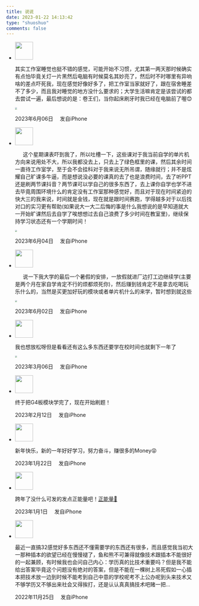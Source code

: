 ```yaml
---
title: 说说
date: 2023-01-22 14:13:42
type: "shuoshuo"
comments: false
---
```


<link rel="stylesheet" href="https://image-1309791158.cos.ap-guangzhou.myqcloud.com/butterfly/css/shuoshuo.css"
    media="all" onload="this.media='all'">
<link href="https://cdn.bootcdn.net/ajax/libs/font-awesome/4.7.0/css/font-awesome.min.css" rel="stylesheet" media="all" onload="this.media='all'">    

<div id="primary" class="content-area">
    <main id="main" class="site-main" role="main">
        <div id="shuoshuo_content">
            <ul class="cbp_tmtimeline">   
                <li> 
                    <span class="shuoshuo_author_img">
                    <img src="https://image-1309791158.cos.ap-guangzhou.myqcloud.com/butterfly/blog_other/93801118587.webp"
                            class="avatar avatar-48 zhuan" width="48" height="48">
                    </span>
                    <div class="cbp_tmlabel">
                        <p></p>
                        <p>其实工作室睡觉也挺不错的感觉，可能开始不习惯，尤其第一两天那时候确实有点怕毕竟关灯一片黑然后电脑有时候莫名其妙亮了，然后时不时哪里有异响啥的差点吓死我，现在感觉好像好多了，把工作室当家就好了，跟在宿舍睡差不了多少，而且我对睡觉的地方没什么要求的；大学生活嘛肯定是该尝试的都去尝试一遍，最后想说的是：卷王们，当你起床刷牙时我已经在电脑前了喔&#128522;</p>
                        <img src="https://image-1309791158.cos.ap-guangzhou.myqcloud.com/其他/QQ截图20230606235048.webp" alt=" " style="zoom:33%;" />
                        <p></p>
                        <p class="shuoshuo_time"><i class="fa fa-clock-o"></i>
                            <span id="masked">2023年6月06日</span>&emsp;<i class="fas fa-mobile-alt"></i> <span id="masked">发自iPhone</span>
                        </p>
                    </div>
                </li>            
                <li> 
                    <span class="shuoshuo_author_img">
                    <img src="https://image-1309791158.cos.ap-guangzhou.myqcloud.com/butterfly/blog_other/93801118587.webp"
                            class="avatar avatar-48 zhuan" width="48" height="48">
                    </span>
                    <div class="cbp_tmlabel">
                        <p></p>
                        <p>&ensp;&ensp;&ensp;这个星期课表吓到我了，所以吐槽一下，这些课对于我当前自学的单片机方向来说用处不大，所以我都没去上，只去上了绿色框里的课，然后其余时间一直待工作室学，至于会不会挂科对于我来说无所吊谓，随缘就行；并不是炫耀自己旷课多牛逼，而是想说没必要的课真的去了也是浪费时间，去了听PPT还是刷两节课抖音？两节课可以学自己的很多东西了，去上课你自学也学不进去毕竟周围环境什么的肯定没有工作室那种感觉好，而且对于现在时间紧迫的快大三的我来说，时间就是金钱，现在就是跟时间赛跑，学得越多对于以后找对口的实习更有帮助(如果说大一大二后悔的事是什么我想说的是早知道就大一开始旷课然后去自学了唉想想过去自己浪费了多少时间在教室里)，继续保持学习状态还有一个学期时间！</p>
                        <img src="https://image-1309791158.cos.ap-guangzhou.myqcloud.com/其他/QQ截图20230606225301.webp" alt=" " style="zoom:33%;" />
                        <p></p>
                        <p class="shuoshuo_time"><i class="fa fa-clock-o"></i>
                            <span id="masked">2023年6月04日</span>&emsp;<i class="fas fa-mobile-alt"></i> <span id="masked">发自iPhone</span>
                        </p>
                    </div>
                </li>             
                <li> 
                    <span class="shuoshuo_author_img">
                    <img src="https://image-1309791158.cos.ap-guangzhou.myqcloud.com/butterfly/blog_other/93801118587.webp"
                            class="avatar avatar-48 zhuan" width="48" height="48">
                    </span>
                    <div class="cbp_tmlabel">
                        <p></p>
                        <p>&ensp;&ensp;&ensp;说一下我大学的最后一个暑假的安排，一放假就进厂边打工边继续学(主要是两个月在家自学肯定不行的烦都烦死你)，然后赚到钱肯定不是拿去吃喝玩乐什么的，当然是买更加好玩的模块或者单片机什么的来学，暂时想到就这些</p>
                        <img src="https://image-1309791158.cos.ap-guangzhou.myqcloud.com/其他/QQ截图20230607001419.webp" alt=" " style="zoom:33%;" />
                        <p></p>
                        <p class="shuoshuo_time"><i class="fa fa-clock-o"></i>
                            <span id="masked">2023年6月02日</span>&emsp;<i class="fas fa-mobile-alt"></i> <span id="masked">发自iPhone</span>
                        </p>
                    </div>
                </li>                             
                <li>
                    <span class="shuoshuo_author_img">
                    <img src="https://image-1309791158.cos.ap-guangzhou.myqcloud.com/butterfly/blog_other/93801118587.webp"
                            class="avatar avatar-48 zhuan" width="48" height="48">
                    </span>
                    <div class="cbp_tmlabel">
                        <p></p>
                        <p>我也想放松呀但是看看还有这么多东西还要学在校时间也就剩下一年了</p>
                        <img src="https://image-1309791158.cos.ap-guangzhou.myqcloud.com/其他/微信图片_20230306094034.webp" alt=" " style="zoom:33%;" />
                        <p></p>
                        <p class="shuoshuo_time"><i class="fa fa-clock-o"></i>
                            <span id="masked">2023年3月06日</span>&emsp;<i class="fas fa-mobile-alt"></i> <span id="masked">发自iPhone</span>
                        </p>
                    </div>
                </li>             
                <li> 
                    <span class="shuoshuo_author_img">
                    <img src="https://image-1309791158.cos.ap-guangzhou.myqcloud.com/butterfly/blog_other/93801118587.webp"
                            class="avatar avatar-48 zhuan" width="48" height="48">
                    </span>
                    <div class="cbp_tmlabel">
                        <p></p>
                        <p>终于把G4板模块学完了，现在开始刷题！</p>
                        <p></p>
                        <p class="shuoshuo_time"><i class="fa fa-clock-o"></i>
                            <span id="masked">2023年2月12日</span>&emsp;<i class="fas fa-mobile-alt"></i> <span id="masked">发自iPhone</span>
                        </p>
                    </div>
                </li>            
                <li> 
                    <span class="shuoshuo_author_img">
                    <img src="https://image-1309791158.cos.ap-guangzhou.myqcloud.com/butterfly/blog_other/93801118587.webp"
                            class="avatar avatar-48 zhuan" width="48" height="48">
                    </span>
                    <div class="cbp_tmlabel">
                        <p></p>
                        <p>新年快乐，新的一年好好学习，努力奋斗，赚很多的Money😝</p>
                        <p></p>
                        <p class="shuoshuo_time"><i class="fa fa-clock-o"></i>
                            <span id="masked">2023年1月22日</span>&emsp;<i class="fas fa-mobile-alt"></i> <span id="masked">发自iPhone</span>
                        </p>
                    </div>
                </li>
                <li> 
                    <span class="shuoshuo_author_img">
                    <img src="https://image-1309791158.cos.ap-guangzhou.myqcloud.com/butterfly/blog_other/93801118587.webp"
                            class="avatar avatar-48 zhuan" width="48" height="48">
                    </span>
                    <div class="cbp_tmlabel">
                        <p></p>
                        <p>跨年了没什么可发的发点正能量吧！<a href="https://vr.justeasy.cn/view/v16n32829131g693-1666886257.html" target="_blank">正能量🔞</a></p>
                        <p></p>
                        <p class="shuoshuo_time"><i class="fa fa-clock-o"></i>
                            <span id="masked">2023年1月1日</span>&emsp;<i class="fas fa-mobile-alt"></i> <span id="masked">发自iPhone</span>
                        </p>
                    </div>
                </li>
                <li> 
                    <span class="shuoshuo_author_img">
                    <img src="https://image-1309791158.cos.ap-guangzhou.myqcloud.com/butterfly/blog_other/93801118587.webp"
                            class="avatar avatar-48 zhuan" width="48" height="48">
                    </span>
                    <div class="cbp_tmlabel">
                        <p></p>
                        <p>最近一直搞32感觉好多东西还不懂需要学的东西还有很多，而且感觉我当初大一那种插本的欲望已经在慢慢褪了，鱼和熊不可兼得就像技术跟插本不能很好的一起兼顾，有时候我也会问自己内心：学历真的比技术重要吗？但是我不能给出答案毕竟这个问题没有绝对的答案，但是不能在一棵树上吊死假如一心插本把技术放一边到时候不能考到自己中意的学校呢考不上公办呢到头来技术又不够学历又不够出来社会又得挨打，还是认认真真搞技术吧赌一把...</p>
                        <p></p>
                        <p class="shuoshuo_time"><i class="fa fa-clock-o"></i>
                            <span id="masked">2022年11月25日</span>&emsp;<i class="fas fa-mobile-alt"></i> <span id="masked">发自iPhone</span>
                        </p>
                    </div>
                </li>                
            </ul>
        </div>
</div>
<script type="text/javascript">
    (function () {
        var oldClass = "";
        var Obj = "";
        $(".cbp_tmtimeline li").hover(function () {
            Obj = $(this).children(".shuoshuo_author_img");
            Obj = Obj.children("img");
            oldClass = Obj.attr("class");
            var newClass = oldClass + " zhuan";
            Obj.attr("class", newClass);
        }, function () {
            Obj.attr("class", oldClass);
        })
    })
</script>

